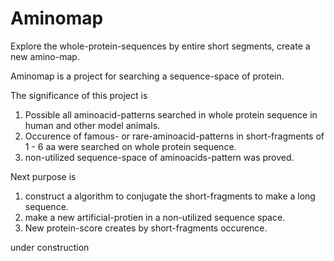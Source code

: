 # Aminomap
Explore the whole-protein-sequences by entire short segments, create a new amino-map.


Aminomap is a project for searching a sequence-space of protein.


The significance of this project is 
1. Possible all aminoacid-patterns searched in whole protein sequence in human and other model animals.
2. Occurence of famous- or rare-aminoacid-patterns in short-fragments of 1 - 6 aa were searched on whole protein sequence.
3. non-utilized sequence-space of aminoacids-pattern was proved.


Next purpose is 
1. construct a algorithm to conjugate the short-fragments to make a long sequence.
2. make a new artificial-protien in a non-utilized sequence space.
3. New protein-score creates by short-fragments occurence.

under construction
